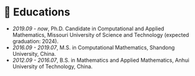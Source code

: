 
# 📖 Educations
- *2019.09 - now*, Ph.D. Candidate in Computational and Applied Mathematics, Missouri University of Science and Technology (expected graduation: 2024).
- *2016.09 - 2019.07*, M.S. in Computational Mathematics, Shandong University, China.
- *2012.09 - 2016.07*, B.S. in Mathematics and Applied Mathematics, Anhui University of Technology, China.

